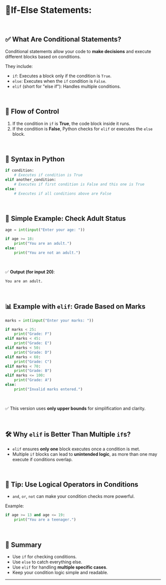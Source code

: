 # 📘If-Else Statements:

&nbsp;


## ✅ What Are Conditional Statements?

Conditional statements allow your code to **make decisions** and execute different blocks based on conditions.

They include:

* `if`: Executes a block only if the condition is `True`.
* `else`: Executes when the `if` condition is `False`.
* `elif` (short for "else if"): Handles multiple conditions.

&nbsp;

## 🧠 Flow of Control

1. If the condition in `if` is **True**, the code block inside it runs.
2. If the condition is **False**, Python checks for `elif` or executes the `else` block.

&nbsp;

## 🧪 Syntax in Python

```python
if condition:
    # Executes if condition is True
elif another_condition:
    # Executes if first condition is False and this one is True
else:
    # Executes if all conditions above are False
```

&nbsp;

## 🎯 Simple Example: Check Adult Status

```python
age = int(input("Enter your age: "))

if age >= 18:
    print("You are an adult.")
else:
    print("You are not an adult.")
```

&nbsp;

✅ **Output (for input 20)**:

```
You are an adult.
```

&nbsp;

## 📊 Example with `elif`: Grade Based on Marks

```python
marks = int(input("Enter your marks: "))

if marks < 25:
    print("Grade: F")
elif marks < 45:
    print("Grade: E")
elif marks < 50:
    print("Grade: D")
elif marks < 60:
    print("Grade: C")
elif marks < 70:
    print("Grade: B")
elif marks <= 100:
    print("Grade: A")
else:
    print("Invalid marks entered.")
```

&nbsp;

✅ This version uses **only upper bounds** for simplification and clarity.

&nbsp;

## 🛠️ Why `elif` is Better Than Multiple `if`s?

* `elif` ensures **only one** block executes once a condition is met.
* Multiple `if` blocks can lead to **unintended logic**, as more than one may execute if conditions overlap.


&nbsp;

## 🧩 Tip: Use Logical Operators in Conditions

* `and`, `or`, `not` can make your condition checks more powerful.

Example:

```python
if age >= 13 and age <= 19:
    print("You are a teenager.")
```

&nbsp;


## 📌 Summary

* Use `if` for checking conditions.
* Use `else` to catch everything else.
* Use `elif` for handling **multiple specific cases**.
* Keep your condition logic simple and readable.

---
